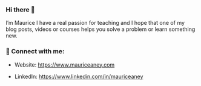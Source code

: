 ### Hi there 👋

I’m Maurice I have a real passion for teaching and I hope that one of my blog posts, videos or courses helps you solve a problem or learn something new.

<!-- ![Profile Header](./github_profile_header.png)-->

### 🤝 Connect with me:

- Website: https://www.mauriceaney.com
<!-- Twitter: https://twitter.com/-->
<!--YouTube: http://www.youtube.com/danvega-->
- LinkedIn: https://www.linkedin.com/in/mauriceaney

<!-- ### 📝 Latest Blog posts

<!-- BLOG-POST-LIST:START -->
<!-- - [Spring for GraphQL Schema Mapping Inspection Report](https://www.danvega.dev/blog/2023/07/17/graphql-schema-mapping-inspection)
### - [Deploying Spring Boot 3 Applications to AWS Lambda](https://www.danvega.dev/blog/2023/06/30/aws-lambda-spring-boot-3)
### - [Demystifying Spring Session: A Comprehensive Introduction for Java Developers!](https://www.danvega.dev/blog/2023/05/03/spring-session-introduction)
### - [OAuth2 Login Made Easy in Java: A Spring Boot &amp; Spring Security Walkthrough](https://www.danvega.dev/blog/2023/04/28/spring-security-oauth2-login)
### - [🔥 New in Spring Boot 3.1 - Spring Boot Docker Compose Module](https://www.danvega.dev/blog/2023/04/26/spring-boot-docker-compose)
<!-- BLOG-POST-LIST:END -->

<!-- ### 🖥 Latest YouTube Videos

<!-- YOUTUBE:START -->
<!-- ### - [What is an API Gateway?](https://www.youtube.com/watch?v=gswspnb6wYI)
### - [What is Spring Cloud Gateway?](https://www.youtube.com/watch?v=o_h8BR2BcFk)
### - [Introduction to Spring Cloud Gateway](https://www.youtube.com/watch?v=SukqRvTfZwM)
### - [Spring Boot Testing - Batteries Included](https://www.youtube.com/watch?v=cjVRFjCzlLk)
### - [Spring Boot Testing - ** Batteries Included 🔋🔋](https://www.youtube.com/watch?v=rUbjV3VY1DI)
<!-- YOUTUBE:END -->